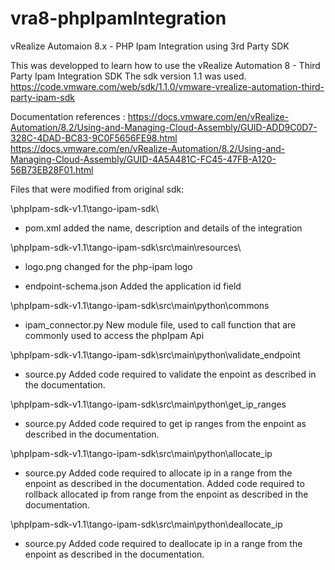 # vra8-phpIpamIntegration
vRealize Automaion 8.x - PHP Ipam Integration using 3rd Party SDK

This was developped to learn how to use the vRealize Automation 8 - Third Party Ipam Integration SDK
The sdk version 1.1 was used.
https://code.vmware.com/web/sdk/1.1.0/vmware-vrealize-automation-third-party-ipam-sdk

Documentation references :
https://docs.vmware.com/en/vRealize-Automation/8.2/Using-and-Managing-Cloud-Assembly/GUID-ADD9C0D7-328C-4DAD-BC83-9C0F5656FE98.html
https://docs.vmware.com/en/vRealize-Automation/8.2/Using-and-Managing-Cloud-Assembly/GUID-4A5A481C-FC45-47FB-A120-56B73EB28F01.html


Files that were modified from original sdk:

\phpIpam-sdk-v1.1\tango-ipam-sdk\
  - pom.xml 
    added the name, description and details of the integration

\phpIpam-sdk-v1.1\tango-ipam-sdk\src\main\resources\
 - logo.png
   changed for the php-ipam logo
   
 - endpoint-schema.json
   Added the application id field
   
 \phpIpam-sdk-v1.1\tango-ipam-sdk\src\main\python\commons
  - ipam_connector.py
    New module file, used to call function that are commonly used to access the phpIpam Api
  
 \phpIpam-sdk-v1.1\tango-ipam-sdk\src\main\python\validate_endpoint
 - source.py
   Added code required to validate the enpoint as described in the documentation.
  
 \phpIpam-sdk-v1.1\tango-ipam-sdk\src\main\python\get_ip_ranges
 - source.py
   Added code required to get ip ranges from the enpoint as described in the documentation.
 
 \phpIpam-sdk-v1.1\tango-ipam-sdk\src\main\python\allocate_ip
  - source.py
   Added code required to allocate ip in a range from the enpoint as described in the documentation.
   Added code required to rollback allocated ip from range from the enpoint as described in the documentation.
 
 \phpIpam-sdk-v1.1\tango-ipam-sdk\src\main\python\deallocate_ip
  - source.py
   Added code required to deallocate ip in a range from the enpoint as described in the documentation.
   
 

   
   

